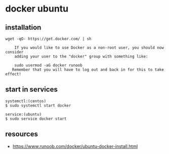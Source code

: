 # docker ubuntu

## installation
~~~
wget -qO- https://get.docker.com/ | sh
~~~

~~~
    If you would like to use Docker as a non-root user, you should now consider
    adding your user to the "docker" group with something like:

    sudo usermod -aG docker runoob
   Remember that you will have to log out and back in for this to take effect!  
~~~

## start in services
~~~
systemctl:(centos)
$ sudo systemctl start docker

service:(ubuntu)
$ sudo service docker start
~~~

## resources
- https://www.runoob.com/docker/ubuntu-docker-install.html